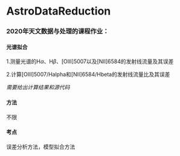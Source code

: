 # AstroDataReduction

### 2020年天文数据与处理的课程作业：

#### 光谱拟合

1.测量光谱的H$\alpha$、H$\beta$、[OIII]5007以及[NII]6584的发射线流量及其误差

2.计算[OIII]5007/Halpha和[NII]6584/Hbeta的发射线流量比及其误差

_需要给出计算结果和源代码_

#### 方法

不限

#### 考点

误差分析方法，模型拟合方法
